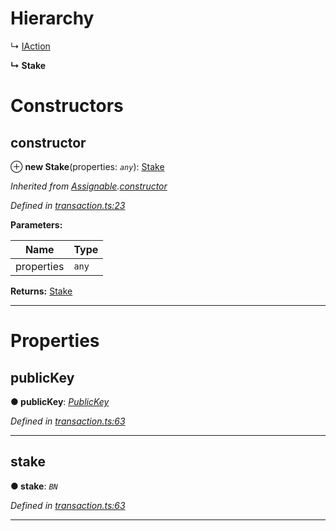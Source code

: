 

# Hierarchy

↳  [IAction](_transaction_.iaction.md)

**↳ Stake**

# Constructors

<a id="constructor"></a>

##  constructor

⊕ **new Stake**(properties: *`any`*): [Stake](_transaction_.stake.md)

*Inherited from [Assignable](_transaction_.assignable.md).[constructor](_transaction_.assignable.md#constructor)*

*Defined in [transaction.ts:23](https://github.com/nearprotocol/nearlib/blob/b17214a/src.ts/transaction.ts#L23)*

**Parameters:**

| Name | Type |
| ------ | ------ |
| properties | `any` |

**Returns:** [Stake](_transaction_.stake.md)

___

# Properties

<a id="publickey"></a>

##  publicKey

**● publicKey**: *[PublicKey](_transaction_.publickey.md)*

*Defined in [transaction.ts:63](https://github.com/nearprotocol/nearlib/blob/b17214a/src.ts/transaction.ts#L63)*

___
<a id="stake"></a>

##  stake

**● stake**: *`BN`*

*Defined in [transaction.ts:63](https://github.com/nearprotocol/nearlib/blob/b17214a/src.ts/transaction.ts#L63)*

___

